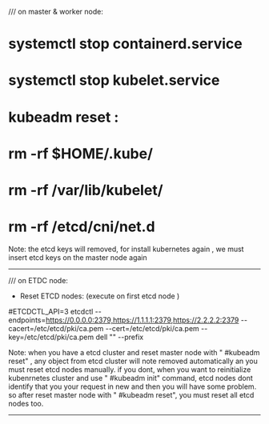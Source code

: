 
  /// on master & worker node:
  
 # systemctl stop containerd.service
 
 # systemctl stop kubelet.service

 # kubeadm reset :

 # rm -rf $HOME/.kube/

 # rm -rf /var/lib/kubelet/
 
 # rm -rf /etcd/cni/net.d

   Note: the etcd keys will removed, for install kubernetes again , we must insert etcd keys on the master node again 
   
 -------------------------------------------------------------------------------------------------------------------------
 
   /// on ETDC node:
   
   - Reset ETCD nodes: (execute on first etcd node )

   #ETCDCTL_API=3 etcdctl --endpoints=https://0.0.0.0:2379,https://1.1.1.1:2379,https://2.2.2.2:2379  --cacert=/etc/etcd/pki/ca.pem  --cert=/etc/etcd/pki/ca.pem 
    --key=/etc/etcd/pki/ca.pem dell "" --prefix
    
Note: when you have a etcd cluster and reset master node with " #kubeadm reset" , any object from etcd cluster will note removed automatically an you must reset etcd nodes manually.
if you dont, when you want to reinitialize kubenrnetes cluster and use " #kubeadm init" command, etcd nodes dont identify that you your request in new and then you will have some problem. 
so after reset master node with " #kubeadm reset", you must reset all etcd nodes too.

---------------------------------------------------------------------------------------------------------------------------

